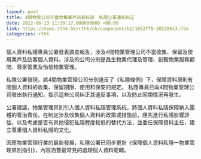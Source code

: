 ```yaml
---
layout: post
title: 4間物管公司不當收集業戶訪客料資　私隱公署通知糾正
date: 2022-06-13 11:30:17.000000000 +08:00
link: https://news.rthk.hk/rthk/ch/component/k2/1652775-20220613.htm
categories: rthk
---
```


個人資料私隱專員公署發表調查報告，涉及4間物業管理公司不當收集、保留及使用業戶及訪客個人資料。涉及的公司分別是昌生物業代理及管理、創毅物業服務顧問、尊家管業及怡信物業管理。

私隱公署發現，該4間物業管理公司分別違反了《私隱條例》下，保障資料原則有關個人資料的收集、保留期限、使用和保安的規定。 私隱專員已向4間物業管理公司發出執行通知，指示這些公司糾正其違反事項，以及防止同類情況再發生。

公署建議，物業管理界別引入個人資料私隱管理系統，將個人資料私隱保障納入團體的管治責任。在制定涉及收集個人資料的政策或措施前，應先進行私隱影響評估，以及考慮是否有其他侵犯私隱程度較低的替代方法，並委任保障資料主任，建立尊重個人資料私隱的文化。

因應物業管理行業的最新發展，私隱公署已同步更新《保障個人資料私隱一物業管理界別指引》，內容涵蓋最常見的處理個人資料範疇。
